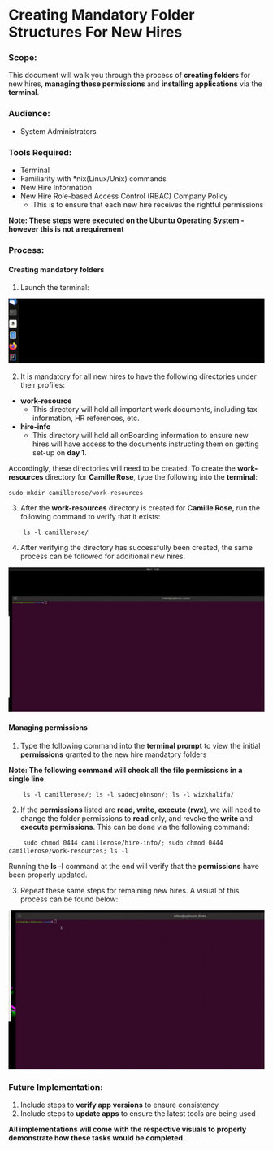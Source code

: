 # Creating Mandatory Folder Structures For New Hires

### Scope:
This document will walk you through the process of **creating folders** for new hires, **managing these permissions**
and **installing applications** via the **terminal**.

### Audience:
* System Administrators 

### Tools Required:
* Terminal
* Familiarity with *nix(Linux/Unix) commands 
* New Hire Information
* New Hire Role-based Access Control (RBAC) Company Policy 
    * This is to ensure that each new hire receives the rightful permissions


**Note: These steps were executed on the Ubuntu Operating System - however this is not a requirement**

### Process:
#### Creating mandatory folders
1. Launch the terminal:

![Terminal Launch](/User-Accounts/resources/visual-steps/terminal-launch.gif)

2. It is mandatory for all new hires to have the following directories under their profiles:
    
* **work-resource**
    * This directory will hold all important work documents, including tax information, HR references, etc.
* **hire-info**
    * This directory will hold all onBoarding information to ensure new hires will have access to the documents instructing them 
      on getting set-up on **day 1**.
    

Accordingly, these directories will need to be created.
To create the **work-resources** directory for **Camille Rose**, type the following into the **terminal**:

    sudo mkdir camillerose/work-resources

3. After the **work-resources** directory is created for **Camille Rose**, run the following command to verify that it exists:
```
    ls -l camillerose/
```


4. After verifying the directory has successfully been created, the same process can be followed for additional new hires.

![Folder Creation](/User-Accounts/resources/visual-steps/folder-creation.gif)


#### Managing permissions

1. Type the following command into the **terminal prompt** to view the initial **permissions** granted to the new hire mandatory 
folders
   
**Note: The following command will check all the file permissions in a single line**
   
```
    ls -l camillerose/; ls -l sadecjohnson/; ls -l wizkhalifa/ 
```

2. If the **permissions** listed are **read, write, execute** (**rwx**), we will need to change the folder permissions to 
**read** only, and revoke the **write** and **execute** **permissions**. This can be done via the following command:
   
```
    sudo chmod 0444 camillerose/hire-info/; sudo chmod 0444 camillerose/work-resources; ls -l
```

Running the **ls -l** command at the end will verify that the **permissions** have been properly updated.

3. Repeat these same steps for remaining new hires. A visual of this process can be found below:



![Managing Permissions](/User-Accounts/resources/visual-steps/manage-permissions-2.gif)

    
   


    


### Future Implementation:

1. Include steps to **verify app versions** to ensure consistency
2. Include steps to **update apps** to ensure the latest tools are being used

**All implementations will come with the respective visuals to properly demonstrate how these tasks would be completed.** 
 
 
    
